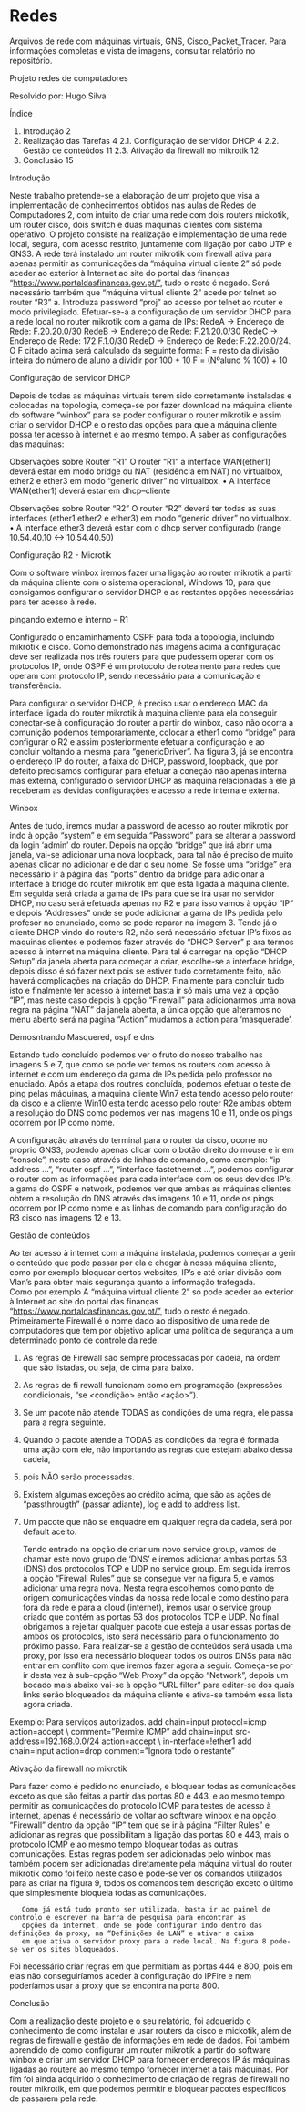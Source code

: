 # Redes
Arquivos de rede com máquinas virtuais, GNS, Cisco_Packet_Tracer.
Para informações completas e vista de imagens, consultar relatório no repositório.

Projeto redes de computadores

Resolvido por:
Hugo Silva

Índice
1.	Introdução	2
2.	Realização das Tarefas	4
2.1.	Configuração de servidor DHCP	4
2.2.	Gestão de conteúdos	11
2.3.	Ativação da firewall no mikrotik	12
3.	Conclusão	15

Introdução

 Neste trabalho pretende-se a elaboração de um projeto que visa a implementação de conhecimentos obtidos nas aulas de Redes de Computadores 2, com intuito de criar uma rede com dois routers mickotik, um router cisco, dois switch e duas maquinas clientes com sistema operativo.
 O projeto consiste na realização e implementação de uma rede local, segura, com acesso restrito, juntamente com ligação por cabo UTP e GNS3.
 A rede terá instalado um router mikrotik com firewall ativa para apenas permitir as comunicações da “máquina virtual cliente 2” só pode aceder ao exterior à Internet ao site do portal das finanças “https://www.portaldasfinancas.gov.pt/”, tudo o resto é negado. 
  Será necessário também que “máquina virtual cliente 2” acede por telnet ao router “R3” a. 
  Introduza password “proj” ao acesso por telnet ao router e modo privilegiado. 
 Efetuar-se-á a configuração de um servidor DHCP para a rede local no router mikrotik com a gama de IPs:
RedeA -> Endereço de Rede: F.20.20.0/30 
RedeB -> Endereço de Rede: F.21.20.0/30 
RedeC -> Endereço de Rede: 172.F.1.0/30 
RedeD -> Endereço de Rede: F.22.20.0/24.
O F citado acima será calculado da seguinte forma:
F = resto da divisão inteira do número de aluno a dividir por 100 + 10 
F = (Nºaluno % 100) + 10 

Configuração de servidor DHCP

   Depois de todas as máquinas virtuais terem sido corretamente instaladas e colocadas na topologia, começa-se por fazer download na máquina 
   cliente do software “winbox” para se poder configurar o router mikrotik e assim criar o servidor DHCP e o resto das opções para que a máquina 
   cliente possa ter acesso à internet e ao mesmo tempo.
A saber as configurações das maquinas:

 Observações sobre Router “R1” 
O router “R1” a interface WAN(ether1) deverá estar em modo bridge ou NAT (residência em NAT) no virtualbox, 
ether2 e ether3 em modo “generic driver” no virtualbox. 
• A interface WAN(ether1) deverá estar em dhcp–cliente 

Observações sobre Router “R2” 
O router “R2” deverá ter todas as suas interfaces (ether1,ether2 e ether3) em modo “generic driver” no virtualbox. 
• A interface ether3 deverá estar com o dhcp server configurado (range 10.54.40.10 <-> 10.54.40.50) 

Configuração R2 - Microtik

   Com o software winbox iremos fazer uma ligação ao router mikrotik a partir da máquina cliente com o sistema operacional, Windows 10, para que consigamos configurar o servidor DHCP e as restantes opções necessárias para ter acesso à rede.

pingando externo e interno – R1

Configurado o encaminhamento OSPF para toda a topologia, incluindo mikrotik e cisco. Como demonstrado nas imagens acima a 
configuração deve ser realizada nos três routers para que pudessem operar com os protocolos IP, onde OSPF é um protocolo de 
roteamento para redes que operam com protocolo IP, sendo necessário para a comunicação e transferência.

   Para configurar o servidor DHCP, é preciso usar o endereço MAC da interface ligada do router mikrotik à maquina cliente para ela 
   conseguir conectar-se à configuração do router a partir do winbox, caso não ocorra a comunição podemos temporariamente, colocar a 
   ether1 como “bridge” para configurar o R2 e assim posteriormente efetuar a configuração e ao concluir voltando a mesma para “genericDriver”. 
   Na figura 3, já se encontra o endereço IP do router, a faixa do DHCP, password, loopback, que por defeito precisamos configurar para efetuar 
   a coneção não apenas interna mas externa, configurado o servidor DHCP as maquina relacionadas a ele já receberam as devidas configurações e 
   acesso a rede interna e externa.

Winbox

   Antes de tudo, iremos mudar a password de acesso ao router mikrotik por indo à opção “system” e em seguida “Password” para se alterar a 
   password da login ‘admin’ do router.
   Depois na opção “bridge” que irá abrir uma janela, vai-se adicionar uma nova loopback, para tal não é preciso de muito apenas clicar no 
   adicionar e de dar o seu nome. Se fosse uma “bridge” era necessário ir à página das “ports” dentro da bridge para adicionar a interface à bridge do router mikrotik em que está ligada à máquina cliente.
   Em seguida será criada a gama de IPs para que se irá usar no servidor DHCP, no caso será efetuada apenas no R2 e para isso vamos à opção 
   “IP” e depois “Addresses” onde se pode adicionar a gama de IPs pedida pelo profesor no enunciado, como se pode reparar na imagem 3.
   Tendo já o cliente DHCP vindo do routers R2, não será necessário efetuar IP’s fixos as maquinas clientes e podemos fazer através do “DHCP Server” p
   ara termos acesso à internet na máquina cliente. Para tal é carregar na opção “DHCP Setup” da janela aberta para começar a criar, escolhe-se 
   a interface bridge, depois disso é só fazer next pois se estiver tudo corretamente feito, não haverá complicações na criação do DHCP.
   Finalmente para concluir tudo isto e finalmente ter acesso à internet basta ir só mais uma vez à opção “IP”, mas neste caso depois à 
   opção “Firewall” para adicionarmos uma nova regra na página “NAT” da janela aberta, a única opção que alteramos no menu aberto será na página 
   “Action” mudamos a action para ‘masquerade’.

Demosntrando Masquered, ospf e dns

   Estando tudo concluído podemos ver o fruto do nosso trabalho nas imagens 5 e 7, que como se pode ver temos os routers com acesso à 
   internet e com um endereço da gama de IPs pedida pelo professor no enuciado.
Após a etapa dos routres concluída, podemos efetuar o teste de ping pelas máquinas, a maquina cliente Win7 esta tendo acesso pelo router da 
cisco e a cliente Win10 esta tendo acesso pelo router R2e ambas obtem a resolução do DNS como podemos ver nas imagens 10 e 11, onde os pings ocorrem por IP como nome.

A configuração através do terminal para o router da cisco, ocorre no proprio GNS3, podendo apenas clicar com o botão direito do mouse e ir 
em “console”, neste caso através de linhas de comando, como exemplo: “ip address ...”, “router ospf ...”, “interface fastethernet ...”, 
podemos configurar o router com as informações para cada interface com os seus devidos IP’s, a gama do OSPF e network, podemos ver que ambas 
as máquinas clientes obtem a resolução do DNS através das imagens 10 e 11, onde os pings ocorrem por IP como nome e as linhas de comando para 
configuração do R3 cisco nas imagens 12 e 13.

Gestão de conteúdos

   Ao ter acesso à internet com a máquina instalada, podemos começar a gerir o conteúdo que pode passar por ela e chegar à nossa máquina cliente, 
   como por exemplo bloquear certos websites, IP’s e até criar divisão com Vlan’s para obter mais segurança quanto a informação trafegada.  
   Como por exemplo 
A “máquina virtual cliente 2” só pode aceder ao exterior à Internet ao site do portal das finanças “https://www.portaldasfinancas.gov.pt/”, 
tudo o resto é negado. 
 Primeiramente Firewall é o nome dado ao dispositivo de uma rede de computadores que tem por objetivo aplicar uma política de segurança a 
 um determinado ponto de controle da rede. 
1. As regras de Firewall são sempre processadas por cadeia, na ordem que são listadas, ou seja, de cima para baixo.
2. As regras de fi rewall funcionam como em programação (expressões condicionais, “se <condição> então <ação>”).
3. Se um pacote não atende TODAS as condições de uma regra, ele passa para a regra seguinte.
4. Quando o pacote atende a TODAS as condições da regra é formada uma ação com ele, não importando as regras que estejam abaixo dessa cadeia, 
5. pois NÃO serão processadas.
6. Existem algumas exceções ao crédito acima, que são as ações de “passthrougth” (passar adiante), log e add to address list.
7. Um pacote que não se enquadre em qualquer regra da cadeia, será por default aceito.

   Tendo entrado na opção de criar um novo service group, vamos de chamar este novo grupo de ‘DNS’ e iremos adicionar ambas portas 53 
   (DNS) dos protocolos TCP e UDP no service group. Em seguida iremos à opção “Firewall Rules” que se consegue ver na figura 5, e vamos adicionar uma regra nova.
   Nesta regra escolhemos como ponto de origem comunicações vindas da nossa rede local e como destino para fora da rede e para a cloud 
   (internet), iremos usar o service group criado que contém as portas 53 dos protocolos TCP e UDP. No final obrigamos a rejeitar qualquer 
   pacote que esteja a usar essas portas de ambos os protocolos, isto será necessário para o funcionamento do próximo passo.
   Para realizar-se a gestão de conteúdos será usada uma proxy, por isso era necessário bloquear todos os outros DNSs para não entrar em 
   conflito com que iremos fazer agora a seguir. Começa-se por ir desta vez à sub-opção “Web Proxy” da opção “Network”, depois um bocado 
   mais abaixo vai-se à opção “URL filter” para editar-se dos quais links serão bloqueados da máquina cliente e ativa-se também essa lista agora criada. 

Exemplo:
Para serviços autorizados.
add chain=input protocol=icmp action=accept \ comment=”Permite ICMP”
add chain=input src-address=192.168.0.0/24 action=accept \ in-nterface=!ether1
add chain=input action=drop comment=”Ignora todo o restante”

Ativação da firewall no mikrotik

   Para fazer como é pedido no enunciado, e bloquear todas as comunicações exceto as que são feitas a partir das portas 80 e 443, 
   e ao mesmo tempo permitir as comunicações do protocolo ICMP para testes de acesso à internet, apenas é necessário de voltar ao 
   software winbox e na opção “Firewall” dentro da opção “IP” tem que se ir à página “Filter Rules” e adicionar as regras que possibilitam 
   a ligação das portas 80 e 443, mais o protocolo ICMP e ao mesmo tempo bloquear todas as outras comunicações. Estas regras podem ser 
   adicionadas pelo winbox mas também podem ser adicionadas diretamente pela máquina virtual do router mikrotik como foi feito neste 
   caso e pode-se ver os comandos utilizados para as criar na figura 9, todos os comandos tem descrição exceto o último que 
   simplesmente bloqueia todas as comunicações.

       Como já está tudo pronto ser utilizada, basta ir ao painel de controlo e escrever na barra de pesquisa para encontrar as 
       opções da internet, onde se pode configurar indo dentro das definições da proxy, na “Definições de LAN” e ativar a caixa 
       em que ativa o servidor proxy para a rede local. Na figura 8 pode-se ver os sites bloqueados.
  Foi necessário criar regras em que permitiam as portas 444 e 800, pois em elas não conseguiríamos aceder à configuração do 
  IPFire e nem poderíamos usar a proxy que se encontra na porta 800.
 
Conclusão

   Com a realização deste projeto e o seu relatório, foi adquerido o conhecimento de como instalar e usar routers da cisco e mickotik, 
   além de regras de firewall e gestão de informações em rede de dados.
Foi também aprendido de como configurar um router mikrotik a partir do software winbox e criar um servidor DHCP para fornecer endereços 
IP ás máquinas ligadas ao routere ao mesmo tempo fornecer internet a tais máquinas. Por fim foi ainda adquirido o conhecimento de criação 
de regras de firewall no router mikrotik, em que podemos permitir e bloquear pacotes específicos de passarem pela rede.


